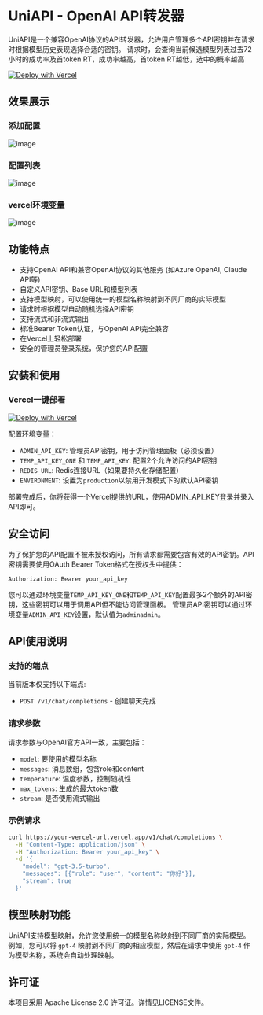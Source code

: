 # UniAPI - OpenAI API转发器

UniAPI是一个兼容OpenAI协议的API转发器，允许用户管理多个API密钥并在请求时根据模型历史表现选择合适的密钥。
请求时，会查询当前候选模型列表过去72小时的成功率及首token RT，成功率越高，首token RT越低，选中的概率越高


[![Deploy with Vercel](https://vercel.com/button)](https://vercel.com/new/clone?repository-url=https%3A%2F%2Fgithub.com%2Fzhangtyzzz%2Funi-api&env=ADMIN_API_KEY,TEMP_API_KEY,ENVIRONMENT&envDescription=%60ADMIN_API_KEY%60%3A%20%E7%AE%A1%E7%90%86%E5%91%98API%E5%AF%86%E9%92%A5%EF%BC%8C%E7%94%A8%E4%BA%8E%E8%AE%BF%E9%97%AE%E7%AE%A1%E7%90%86%E9%9D%A2%E6%9D%BF%EF%BC%88%E5%BF%85%E9%A1%BB%E8%AE%BE%E7%BD%AE%EF%BC%89%20%20%60TEMP_API_KEY_ONE%60%20%E5%92%8C%20%60TEMP_API_KEY%60%3A%20%E9%85%8D%E7%BD%AE2%E4%B8%AA%E5%85%81%E8%AE%B8%E8%AE%BF%E9%97%AE%E7%9A%84API%E5%AF%86%E9%92%A5%20%60REDIS_URL%60%3A%20Redis%E8%BF%9E%E6%8E%A5URL%EF%BC%88%E5%A6%82%E6%9E%9C%E8%A6%81%E6%8C%81%E4%B9%85%E5%8C%96%E5%AD%98%E5%82%A8%E9%85%8D%E7%BD%AE%EF%BC%89%20%60ENVIRONMENT%60%3A%20%E8%AE%BE%E7%BD%AE%E4%B8%BA%60production%60%E4%BB%A5%E7%A6%81%E7%94%A8%E5%BC%80%E5%8F%91%E6%A8%A1%E5%BC%8F%E4%B8%8B%E7%9A%84%E9%BB%98%E8%AE%A4API%E5%AF%86%E9%92%A5)

## 效果展示
### 添加配置
![image](https://github.com/user-attachments/assets/297461f8-1d4a-40ab-9e36-ae7a1da3dae7)
### 配置列表
![image](https://github.com/user-attachments/assets/bb9d3bef-da29-467f-b722-2287aa570c08)
### vercel环境变量
![image](https://github.com/user-attachments/assets/6e9fc577-e8c2-4693-a677-614b7328b0ed)



## 功能特点

- 支持OpenAI API和兼容OpenAI协议的其他服务 (如Azure OpenAI, Claude API等)
- 自定义API密钥、Base URL和模型列表
- 支持模型映射，可以使用统一的模型名称映射到不同厂商的实际模型
- 请求时根据模型自动随机选择API密钥
- 支持流式和非流式输出
- 标准Bearer Token认证，与OpenAI API完全兼容
- 在Vercel上轻松部署
- 安全的管理员登录系统，保护您的API配置

## 安装和使用


### Vercel一键部署
[![Deploy with Vercel](https://vercel.com/button)](https://vercel.com/new/clone?repository-url=https%3A%2F%2Fgithub.com%2Fzhangtyzzz%2Funi-api&env=ADMIN_API_KEY,TEMP_API_KEY,ENVIRONMENT&envDescription=%60ADMIN_API_KEY%60%3A%20%E7%AE%A1%E7%90%86%E5%91%98API%E5%AF%86%E9%92%A5%EF%BC%8C%E7%94%A8%E4%BA%8E%E8%AE%BF%E9%97%AE%E7%AE%A1%E7%90%86%E9%9D%A2%E6%9D%BF%EF%BC%88%E5%BF%85%E9%A1%BB%E8%AE%BE%E7%BD%AE%EF%BC%89%20%20%60TEMP_API_KEY_ONE%60%20%E5%92%8C%20%60TEMP_API_KEY%60%3A%20%E9%85%8D%E7%BD%AE2%E4%B8%AA%E5%85%81%E8%AE%B8%E8%AE%BF%E9%97%AE%E7%9A%84API%E5%AF%86%E9%92%A5%20%60REDIS_URL%60%3A%20Redis%E8%BF%9E%E6%8E%A5URL%EF%BC%88%E5%A6%82%E6%9E%9C%E8%A6%81%E6%8C%81%E4%B9%85%E5%8C%96%E5%AD%98%E5%82%A8%E9%85%8D%E7%BD%AE%EF%BC%89%20%60ENVIRONMENT%60%3A%20%E8%AE%BE%E7%BD%AE%E4%B8%BA%60production%60%E4%BB%A5%E7%A6%81%E7%94%A8%E5%BC%80%E5%8F%91%E6%A8%A1%E5%BC%8F%E4%B8%8B%E7%9A%84%E9%BB%98%E8%AE%A4API%E5%AF%86%E9%92%A5)

配置环境变量：
   - `ADMIN_API_KEY`: 管理员API密钥，用于访问管理面板（必须设置）
   - `TEMP_API_KEY_ONE` 和 `TEMP_API_KEY`: 配置2个允许访问的API密钥
   - `REDIS_URL`: Redis连接URL（如果要持久化存储配置）
   - `ENVIRONMENT`: 设置为`production`以禁用开发模式下的默认API密钥

部署完成后，你将获得一个Vercel提供的URL，使用ADMIN_API_KEY登录并录入API即可。

## 安全访问

为了保护您的API配置不被未授权访问，所有请求都需要包含有效的API密钥。API密钥需要使用OAuth Bearer Token格式在授权头中提供：

```
Authorization: Bearer your_api_key
```

您可以通过环境变量`TEMP_API_KEY_ONE`和`TEMP_API_KEY`配置最多2个额外的API密钥，这些密钥可以用于调用API但不能访问管理面板。
管理员API密钥可以通过环境变量`ADMIN_API_KEY`设置，默认值为`adminadmin`。

## API使用说明

### 支持的端点

当前版本仅支持以下端点:
- `POST /v1/chat/completions` - 创建聊天完成

### 请求参数

请求参数与OpenAI官方API一致，主要包括：
- `model`: 要使用的模型名称
- `messages`: 消息数组，包含role和content
- `temperature`: 温度参数，控制随机性
- `max_tokens`: 生成的最大token数
- `stream`: 是否使用流式输出

### 示例请求

```bash
curl https://your-vercel-url.vercel.app/v1/chat/completions \
  -H "Content-Type: application/json" \
  -H "Authorization: Bearer your_api_key" \
  -d '{
    "model": "gpt-3.5-turbo",
    "messages": [{"role": "user", "content": "你好"}],
    "stream": true
  }'
```

## 模型映射功能

UniAPI支持模型映射，允许您使用统一的模型名称映射到不同厂商的实际模型。例如，您可以将 `gpt-4` 映射到不同厂商的相应模型，然后在请求中使用 `gpt-4` 作为模型名称，系统会自动处理映射。

## 许可证

本项目采用 Apache License 2.0 许可证。详情见LICENSE文件。
